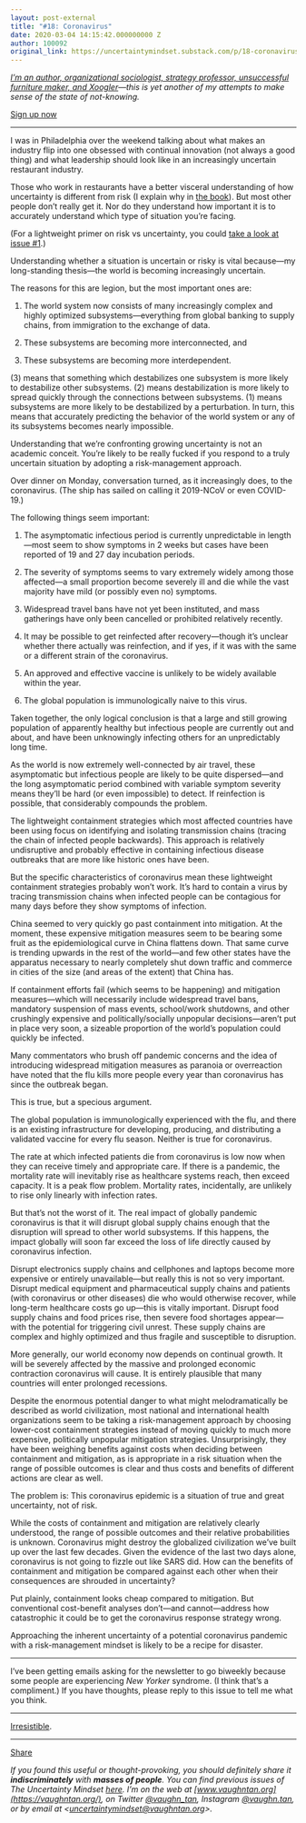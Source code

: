 ```yaml
---
layout: post-external
title: "#18: Coronavirus"
date: 2020-03-04 14:15:42.000000000 Z
author: 100092
original_link: https://uncertaintymindset.substack.com/p/18-coronavirus
---
```


_[I’m an author, organizational sociologist, strategy professor, unsuccessful furniture maker, and Xoogler](https://vaughntan.org/about)—this is yet another of my attempts to make sense of the state of not-knowing._

[Sign up now](https://uncertaintymindset.substack.com/subscribe?)

* * *

I was in Philadelphia over the weekend talking about what makes an industry flip into one obsessed with continual innovation (not always a good thing) and what leadership should look like in an increasingly uncertain restaurant industry.

Those who work in restaurants have a better visceral understanding of how uncertainty is different from risk (I explain why in [the book](https://vaughntan.org/uncertainty)). But most other people don’t really get it. Nor do they understand how important it is to accurately understand which type of situation you’re facing.

(For a lightweight primer on risk vs uncertainty, you could [take a look at issue #1](https://uncertaintymindset.substack.com/p/1-varieties-of-the-unknown).)

Understanding whether a situation is uncertain or risky is vital because—my long-standing thesis—the world is becoming increasingly uncertain.

The reasons for this are legion, but the most important ones are:

1. The world system now consists of many increasingly complex and highly optimized subsystems—everything from global banking to supply chains, from immigration to the exchange of data.

2. These subsystems are becoming more interconnected, and

3. These subsystems are becoming more interdependent.

(3) means that something which destabilizes one subsystem is more likely to destabilize other subsystems. (2) means destabilization is more likely to spread quickly through the connections between subsystems. (1) means subsystems are more likely to be destabilized by a perturbation. In turn, this means that accurately predicting the behavior of the world system or any of its subsystems becomes nearly impossible.

Understanding that we’re confronting growing uncertainty is not an academic conceit. You’re likely to be really fucked if you respond to a truly uncertain situation by adopting a risk-management approach.

Over dinner on Monday, conversation turned, as it increasingly does, to the coronavirus. (The ship has sailed on calling it 2019-NCoV or even COVID-19.)

The following things seem important:

1. The asymptomatic infectious period is currently unpredictable in length—most seem to show symptoms in 2 weeks but cases have been reported of 19 and 27 day incubation periods. 

2. The severity of symptoms seems to vary extremely widely among those affected—a small proportion become severely ill and die while the vast majority have mild (or possibly even no) symptoms.

3. Widespread travel bans have not yet been instituted, and mass gatherings have only been cancelled or prohibited relatively recently. 

4. It may be possible to get reinfected after recovery—though it’s unclear whether there actually was reinfection, and if yes, if it was with the same or a different strain of the coronavirus.

5. An approved and effective vaccine is unlikely to be widely available within the year. 

6. The global population is immunologically naive to this virus.

Taken together, the only logical conclusion is that a large and still growing population of apparently healthy but infectious people are currently out and about, and have been unknowingly infecting others for an unpredictably long time.

As the world is now extremely well-connected by air travel, these asymptomatic but infectious people are likely to be quite dispersed—and the long asymptomatic period combined with variable symptom severity means they’ll be hard (or even impossible) to detect. If reinfection is possible, that considerably compounds the problem.

The lightweight containment strategies which most affected countries have been using focus on identifying and isolating transmission chains (tracing the chain of infected people backwards). This approach is relatively undisruptive and probably effective in containing infectious disease outbreaks that are more like historic ones have been.

But the specific characteristics of coronavirus mean these lightweight containment strategies probably won’t work. It’s hard to contain a virus by tracing transmission chains when infected people can be contagious for many days before they show symptoms of infection.

China seemed to very quickly go past containment into mitigation. At the moment, these expensive mitigation measures seem to be bearing some fruit as the epidemiological curve in China flattens down. That same curve is trending upwards in the rest of the world—and few other states have the apparatus necessary to nearly completely shut down traffic and commerce in cities of the size (and areas of the extent) that China has.

If containment efforts fail (which seems to be happening) and mitigation measures—which will necessarily include widespread travel bans, mandatory suspension of mass events, school/work shutdowns, and other crushingly expensive and politically/socially unpopular decisions—aren’t put in place very soon, a sizeable proportion of the world’s population could quickly be infected.

Many commentators who brush off pandemic concerns and the idea of introducing widespread mitigation measures as paranoia or overreaction have noted that the flu kills more people every year than coronavirus has since the outbreak began.

This is true, but a specious argument.

The global population is immunologically experienced with the flu, and there is an existing infrastructure for developing, producing, and distributing a validated vaccine for every flu season. Neither is true for coronavirus.

The rate at which infected patients die from coronavirus is low now when they can receive timely and appropriate care. If there is a pandemic, the mortality rate will inevitably rise as healthcare systems reach, then exceed capacity. It is a peak flow problem. Mortality rates, incidentally, are unlikely to rise only linearly with infection rates.

But that’s not the worst of it. The real impact of globally pandemic coronavirus is that it will disrupt global supply chains enough that the disruption will spread to other world subsystems. If this happens, the impact globally will soon far exceed the loss of life directly caused by coronavirus infection.

Disrupt electronics supply chains and cellphones and laptops become more expensive or entirely unavailable—but really this is not so very important. Disrupt medical equipment and pharmaceutical supply chains and patients (with coronavirus or other diseases) die who would otherwise recover, while long-term healthcare costs go up—this is vitally important. Disrupt food supply chains and food prices rise, then severe food shortages appear—with the potential for triggering civil unrest. These supply chains are complex and highly optimized and thus fragile and susceptible to disruption.

More generally, our world economy now depends on continual growth. It will be severely affected by the massive and prolonged economic contraction coronavirus will cause. It is entirely plausible that many countries will enter prolonged recessions.

Despite the enormous potential danger to what might melodramatically be described as world civilization, most national and international health organizations seem to be taking a risk-management approach by choosing lower-cost containment strategies instead of moving quickly to much more expensive, politically unpopular mitigation strategies. Unsurprisingly, they have been weighing benefits against costs when deciding between containment and mitigation, as is appropriate in a risk situation when the range of possible outcomes is clear and thus costs and benefits of different actions are clear as well.

The problem is: This coronavirus epidemic is a situation of true and great uncertainty, not of risk.

While the costs of containment and mitigation are relatively clearly understood, the range of possible outcomes and their relative probabilities is unknown. Coronavirus might destroy the globalized civilization we’ve built up over the last few decades. Given the evidence of the last two days alone, coronavirus is not going to fizzle out like SARS did. How can the benefits of containment and mitigation be compared against each other when their consequences are shrouded in uncertainty?

Put plainly, containment looks cheap compared to mitigation. But conventional cost-benefit analyses don’t—and cannot—address how catastrophic it could be to get the coronavirus response strategy wrong.

Approaching the inherent uncertainty of a potential coronavirus pandemic with a risk-management mindset is likely to be a recipe for disaster.

* * *

I’ve been getting emails asking for the newsletter to go biweekly because some people are experiencing _New Yorker_ syndrome. (I think that’s a compliment.) If you have thoughts, please reply to this issue to tell me what you think.

* * *

[Irresistible](https://www.youtube.com/watch?v=8OyBtMPqpNY).

* * *

[Share](https://uncertaintymindset.substack.com/p/18-coronavirus?&utm_source=substack&utm_medium=email&utm_content=share&action=share)

_If you found this useful or thought-provoking, you should definitely share it  **indiscriminately**  with  **masses of people**. You can find previous issues of _The Uncertainty Mindset _[here](https://uncertaintymindset.substack.com/). I’m on the web at _[www.vaughntan.org](https://vaughntan.org/)_, on Twitter _[@vaughn\_tan](https://twitter.com/vaughn_tan)_, Instagram _[@vaughn.tan](https://www.instagram.com/vaughn.tan/)_, or by email at \<_[uncertaintymindset@vaughntan.org](mailto:uncertaintymindset@vaughntan.org)\>_._
